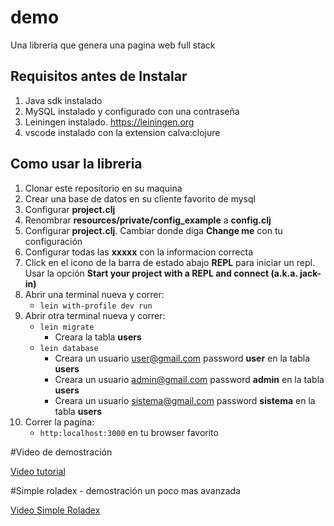 # demo
Una libreria que genera una pagina web full stack

## Requisitos antes de Instalar
1. Java sdk instalado
2. MySQL instalado y configurado con una contraseña
3. Leiningen instalado. https://leiningen.org
4. vscode instalado con la extension calva:clojure

## Como usar la libreria
1. Clonar este repositorio en su maquina
2. Crear una base de datos en su cliente favorito de mysql
3. Configurar **project.clj**
4. Renombrar **resources/private/config_example** a **config.clj**
5. Configurar **project.clj**. Cambiar donde diga **Change me** con tu configuración
6. Configurar todas las **xxxxx** con la informacion correcta
7. Click en el icono de la barra de estado abajo **REPL** para iniciar un repl. Usar la opción **Start your project with a REPL and connect (a.k.a. jack-in)**
8. Abrir una terminal nueva y correr: 
   * `lein with-profile dev run`
9. Abrir otra terminal nueva y correr:
   * `lein migrate`
      * Creara la tabla **users**
   * `lein database`
      * Creara un usuario user@gmail.com password **user** en la tabla **users**
      * Creara un usuario admin@gmail.com password **admin** en la tabla **users**
      * Creara un usuario sistema@gmail.com password **sistema** en la tabla **users**
10. Correr la pagina:
    * `http:localhost:3000` en tu browser favorito

#Video de demostración

[Video tutorial](https://youtu.be/Ifnugf-dDsg)

#Simple roladex - demostración un poco mas avanzada

[Video Simple Roladex](https://youtu.be/ALH1Fehde_g)